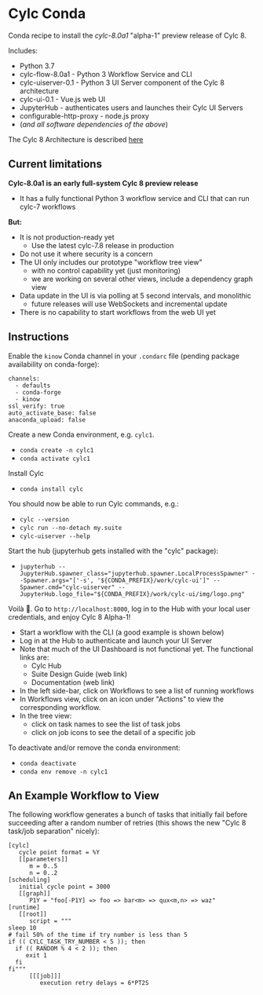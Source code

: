 # Cylc Conda

Conda recipe to install the *cylc-8.0a1* "alpha-1" preview release of Cylc 8.

Includes:
- Python 3.7
- cylc-flow-8.0a1 - Python 3 Workflow Service and CLI
- cylc-uiserver-0.1 - Python 3 UI Server component of the Cylc 8 architecture
- cylc-ui-0.1 - Vue.js web UI
- JupyterHub - authenticates users and launches their Cylc UI Servers
- configurable-http-proxy - node.js proxy
- (*and all software dependencies of the above*)

The Cylc 8 Architecture is described
[here](https://cylc.github.io/cylc-admin/cylc-8-architecture.html)

## Current limitations

**Cylc-8.0a1 is an early full-system Cylc 8 preview release**
- It has a fully functional Python 3 workflow service and CLI that can run
  cylc-7 workflows

**But:**
- It is not production-ready yet
  - Use the latest cylc-7.8 release in production
- Do not use it where security is a concern
- The UI only includes our prototype "workflow tree view"
  - with no control capability yet (just monitoring)
  - we are working on several other views, include a dependency graph view
- Data update in the UI is via polling at 5 second intervals, and monolithic
  - future releases will use WebSockets and incremental update
- There is no capability to start workflows from the web UI yet

## Instructions

Enable the `kinow` Conda channel in your `.condarc` file (pending package
availability on conda-forge):

```
channels:
  - defaults
  - conda-forge
  - kinow
ssl_verify: true
auto_activate_base: false
anaconda_upload: false
```

Create a new Conda environment, e.g. `cylc1`.

- `conda create -n cylc1`
- `conda activate cylc1`

Install Cylc

- `conda install cylc`

You should now be able to run Cylc commands, e.g.:

- `cylc --version`
- `cylc run --no-detach my.suite`
- `cylc-uiserver --help`

Start the hub (jupyterhub gets installed with the "cylc" package):

- `jupyterhub
    --JupyterHub.spawner_class="jupyterhub.spawner.LocalProcessSpawner"
    --Spawner.args="['-s', '${CONDA_PREFIX}/work/cylc-ui']"
    --Spawner.cmd="cylc-uiserver"
    --JupyterHub.logo_file="${CONDA_PREFIX}/work/cylc-ui/img/logo.png"`

Voilà 🎉. Go to `http://localhost:8000`, log in to the Hub with your local user
credentials, and enjoy Cylc 8 Alpha-1!

- Start a workflow with the CLI (a good example is shown below)
- Log in at the Hub to authenticate and launch your UI Server
- Note that much of the UI Dashboard is not functional yet.
  The functional links are:
  - Cylc Hub
  - Suite Design Guide (web link)
  - Documentation (web link)
- In the left side-bar, click on Workflows to see a list of running workflows
- In Workflows view, click on an icon under "Actions" to view the
  corresponding workflow. 
- In the tree view:
  - click on task names to see the list of task jobs
  - click on job icons to see the detail of a specific job

To deactivate and/or remove the conda environment:

- `conda deactivate`
- `conda env remove -n cylc1`

## An Example Workflow to View

The following workflow generates a bunch of tasks that initially fail before
succeeding after a random number of retries (this shows the new "Cylc 8
task/job separation" nicely):

```
[cylc]
   cycle point format = %Y
   [[parameters]]
      m = 0..5
      n = 0..2
[scheduling]
   initial cycle point = 3000
   [[graph]]
      P1Y = "foo[-P1Y] => foo => bar<m> => qux<m,n> => waz"
[runtime]
   [[root]]
      script = """
sleep 10
# fail 50% of the time if try number is less than 5
if (( CYLC_TASK_TRY_NUMBER < 5 )); then
  if (( RANDOM % 4 < 2 )); then
     exit 1
  fi
fi"""
      [[[job]]]
         execution retry delays = 6*PT2S
```
